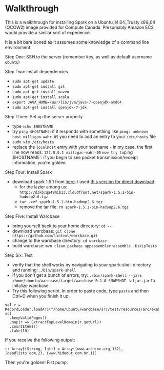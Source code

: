 # Walkthrough

This is a walkthrough for installing Spark on a Ubuntu_14.04_Trusty x86_64 (QCOW2) image provided for Compute Canada. Presumably Amazon EC2 would provide a similar sort of experience.

It is a bit bare boned as it assumes some knowledge of a command line environment.

Step One: SSH to the server (remember key, as well as default username `ubuntu`)

Step Two: Install dependencies
- `sudo apt-get update`
- `sudo apt-get install git`
- `sudo apt-get install maven`
- `sudo apt-get install scala`
- `export JAVA_HOME=/usr/lib/jvm/java-7-openjdk-amd64`
- `sudo apt-get install openjdk-7-jdk`

Step Three: Set up the server properly
- type `echo $HOSTNAME`
- try `ping $HOSTNAME`: if it responds with something like `ping: unknown host milligan-wahr-05` you need to add an entry to your `/etc/hosts` file
- `sudo vim /etc/hosts`
- replace the `localhost` entry with your hostname - in my case, the first line now reads: `127.0.0.1 milligan-wahr-05`
` now try to `ping $HOSTNAME`: if you begin to see packet transmission/receipt information, you're golden.

Step Four: Install Spark
- download spark 1.5.1 from [here](http://spark.apache.org/downloads.html). I used [this version for direct download](http://d3kbcqa49mib13.cloudfront.net/spark-1.5.1-bin-hadoop2.6.tgz).
	- for the lazier among us: `http://d3kbcqa49mib13.cloudfront.net/spark-1.5.1-bin-hadoop2.6.tgz`
	- `tar -xvf spark-1.5.1-bin-hadoop2.6.tgz`
	- remove the tar file: `rm spark-1.5.1-bin-hadoop2.6.tgz`

Step Five: Install Warcbase
- bring yourself back to your home directory: `cd --`
- download warcbase: `git clone https://github.com/lintool/warcbase.git`
- change to the warcbase directory: `cd warcbase`
- build warcbase: `mvn clean package appassembler:assemble -DskipTests`

Step Six: Test
- verify that the shell works by navigating to your spark-shell directory and running: `./bin/spark-shell`
- if you don't get a bunch of errors, try: `./bin/spark-shell --jars /home/ubuntu/warcbase/target/warcbase-0.1.0-SNAPSHOT-fatjar.jar` to initalize warcbase
- Try this following script. In order to paste code, type `paste` and then Ctrl+D when you finish it up.

```
val r = RecordLoader.loadArc("/home/ubuntu/warcbase/src/test/resources/arc/example.arc.gz", sc)
  .keepValidPages()
  .map(r => ExtractTopLevelDomain(r.getUrl))
  .countItems()
  .take(10)
```
 
If you receive the following output:

```
r: Array[(String, Int)] = Array((www.archive.org,132), (deadlists.com,2), (www.hideout.com.br,1))
```

Then you're golden! Fist pump.
